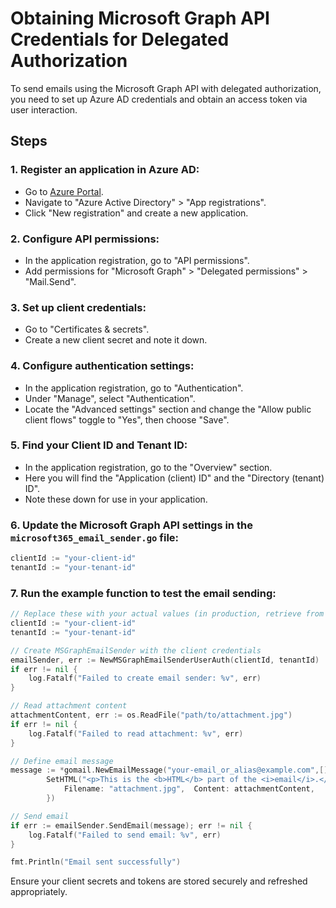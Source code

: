 # Obtaining Microsoft Graph API Credentials for Delegated Authorization

To send emails using the Microsoft Graph API with delegated authorization, you need to set up Azure AD credentials and obtain an access token via user interaction.

## Steps

### 1. Register an application in Azure AD:
- Go to [Azure Portal](https://portal.azure.com/).
- Navigate to "Azure Active Directory" > "App registrations".
- Click "New registration" and create a new application.

### 2. Configure API permissions:
- In the application registration, go to "API permissions".
- Add permissions for "Microsoft Graph" > "Delegated permissions" > "Mail.Send".

### 3. Set up client credentials:
- Go to "Certificates & secrets".
- Create a new client secret and note it down.

### 4. Configure authentication settings:
- In the application registration, go to "Authentication".
- Under "Manage", select "Authentication".
- Locate the "Advanced settings" section and change the "Allow public client flows" toggle to "Yes", then choose "Save".

### 5. Find your Client ID and Tenant ID:
- In the application registration, go to the "Overview" section.
- Here you will find the "Application (client) ID" and the "Directory (tenant) ID".
- Note these down for use in your application.

### 6. Update the Microsoft Graph API settings in the `microsoft365_email_sender.go` file:
```go
clientId := "your-client-id"
tenantId := "your-tenant-id"
```
### 7. Run the example function to test the email sending:
```go
// Replace these with your actual values (in production, retrieve from a secure file or secret manager)
clientId := "your-client-id"
tenantId := "your-tenant-id"

// Create MSGraphEmailSender with the client credentials
emailSender, err := NewMSGraphEmailSenderUserAuth(clientId, tenantId)
if err != nil {
    log.Fatalf("Failed to create email sender: %v", err)
}

// Read attachment content
attachmentContent, err := os.ReadFile("path/to/attachment.jpg")
if err != nil {
    log.Fatalf("Failed to read attachment: %v", err)
}

// Define email message
message := *gomail.NewEmailMessage("your-email_or_alias@example.com",[]string{"recipient@example.com"}, "Test Email with attachment", "This is the plain text part of the email.").
		SetHTML("<p>This is the <b>HTML</b> part of the <i>email</i>.</p>").AddAttachments(gomail.Attachment{
			Filename: "attachment.jpg",  Content: attachmentContent,
		})

// Send email
if err := emailSender.SendEmail(message); err != nil {
    log.Fatalf("Failed to send email: %v", err)
}

fmt.Println("Email sent successfully")    
```
Ensure your client secrets and tokens are stored securely and refreshed appropriately.
